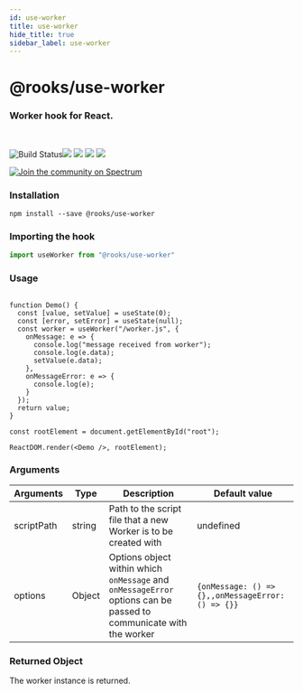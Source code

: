 ```yaml
---
id: use-worker
title: use-worker
hide_title: true
sidebar_label: use-worker
---
```


# @rooks/use-worker

### Worker hook for React.

<br/>

![Build Status](https://github.com/imbhargav5/rooks/workflows/Node%20CI/badge.svg)![](https://img.shields.io/npm/v/@rooks/use-worker/latest.svg) ![](https://img.shields.io/npm/l/@rooks/use-worker.svg) ![](https://img.shields.io/npm/dt/@rooks/use-worker.svg) ![](https://img.shields.io/david/imbhargav5/rooks.svg?path=packages%2Fworker)

<a href="https://spectrum.chat/rooks"><img src="https://withspectrum.github.io/badge/badge.svg" alt="Join the community on Spectrum"/></a>

### Installation

    npm install --save @rooks/use-worker

### Importing the hook

```javascript
import useWorker from "@rooks/use-worker"
```

### Usage

```react

function Demo() {
  const [value, setValue] = useState(0);
  const [error, setError] = useState(null);
  const worker = useWorker("/worker.js", {
    onMessage: e => {
      console.log("message received from worker");
      console.log(e.data);
      setValue(e.data);
    },
    onMessageError: e => {
      console.log(e);
    }
  });
  return value;
}

const rootElement = document.getElementById("root");

ReactDOM.render(<Demo />, rootElement);
```

### Arguments

| Arguments  | Type   | Description                                                                                                       | Default value                                     |
| ---------- | ------ | ----------------------------------------------------------------------------------------------------------------- | ------------------------------------------------- |
| scriptPath | string | Path to the script file that a new Worker is to be created with                                                   | undefined                                         |
| options    | Object | Options object within which `onMessage` and `onMessageError` options can be passed to communicate with the worker | `{onMessage: () => {},,onMessageError: () => {}}` |

### Returned Object

The worker instance is returned.

    